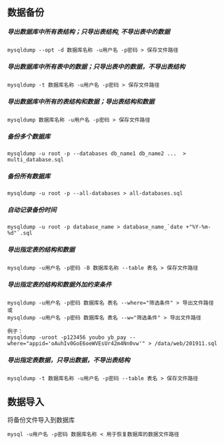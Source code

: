 ## 数据备份

##### 导出数据库中所有表结构；只导出表结构, 不导出表中的数据


    mysqldump --opt -d 数据库名称 -u用户名 -p密码 > 保存文件路径

##### 导出数据库中所有表中的数据；只导出表中的数据，不导出表结构


    mysqldump -t 数据库名称 -u用户名 -p密码 > 保存文件路径

##### 导出数据库中所有的表结构和数据；导出表结构和数据


    mysqldump 数据库名称 -u用户名 -p密码 > 保存文件路径

##### 备份多个数据库

```
mysqldump -u root -p --databases db_name1 db_name2 ...  > multi_database.sql
```

##### 备份所有数据库

```
mysqldump -u root -p --all-databases > all-databases.sql
```

##### 自动记录备份时间

```
mysqldump -u root -p database_name > database_name_`date +"%Y-%m-%d"`.sql
```

##### 导出指定表的结构和数据


    mysqldump -u用户名 -p密码 -B 数据库名称 --table 表名 > 保存文件路径

##### 导出指定表的结构和数据外加约束条件

```mysql
mysqldump -u用户名 -p密码 数据库名 表名 --where="筛选条件" > 导出文件路径
或
mysqldump -u用户名 -p密码 数据库名 表名 --w="筛选条件" > 导出文件路径

例子：
mysqldump -uroot -p123456 youbo yb_pay --where="appid='oAuhIv0GoE6oeWVEsUr42m4Nn0vw'" > /data/web/201911.sql
```

##### 导出指定表数据，只导出数据，不导出表结构


    mysqldump -t 数据库名称 -u用户名 -p密码 --table 表名 > 保存文件路径



## 数据导入

将备份文件导入到数据库


    mysql -u用户名 -p密码 数据库名称 < 用于恢复数据库的数据文件路径

